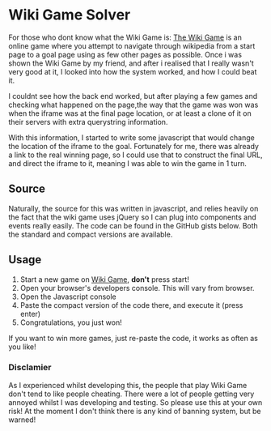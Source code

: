 # Wiki Game Solver

For those who dont know what the Wiki Game is: [The Wiki Game](http://thewikigame.com) is an online game where you attempt to navigate through wikipedia from a start page to a goal page using as few other pages as possible. Once i was shown the Wiki Game by my friend, and after i realised that I really wasn't very good at it, I looked into how the system worked, and how I could beat it.

I couldnt see how the back end worked, but after playing a few games and checking what happened on the page,the way that the game was won was when the iframe was at the final page location, or at least a clone of it on their servers with extra querystring information.

With this information, I started to write some javascript that would change the location of the iframe to the goal. Fortunately for me, there was already a link to the real winning page, so I could use that to construct the final URL, and direct the iframe to it, meaning I was able to win the game in 1 turn.

## Source
Naturally, the source for this was written in javascript, and relies heavily on the fact that the wiki game uses jQuery so I can plug into components and events really easily. The code can be found in the GitHub gists below. Both the standard and compact versions are available.

<script src="https://gist.github.com/RealOrangeOne/7da9a3dd1bf90ecdf7be.js"></script>

## Usage

1.  Start a new game on [Wiki Game](http://thewikigame.com/speed-race), __don't__ press start!
2.  Open your browser's developers console. This will vary from browser.
3.  Open the Javascript console
4.  Paste the compact version of the code there, and execute it (press enter)
5.  Congratulations, you just won!

If you want to win more games, just re-paste the code, it works as often as you like!

### Disclamier

As I experienced whilst developing this, the people that play Wiki Game don't tend to like people cheating. There were a lot of people getting very annoyed whilst I was developing and testing. So please use this at your own risk! At the moment I don't think there is any kind of banning system, but be warned!
